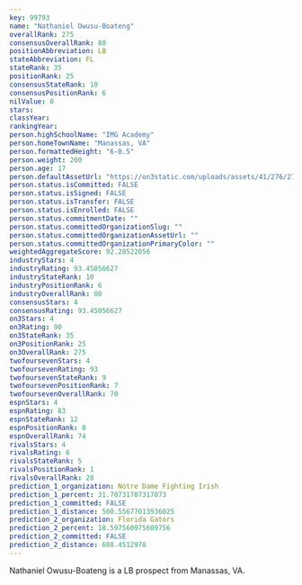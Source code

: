 ```yaml
---
key: 99793
name: "Nathaniel Owusu-Boateng"
overallRank: 275
consensusOverallRank: 80
positionAbbreviation: LB
stateAbbreviation: FL
stateRank: 35
positionRank: 25
consensusStateRank: 10
consensusPositionRank: 6
nilValue: 0
stars: 
classYear: 
rankingYear: 
person.highSchoolName: "IMG Academy"
person.homeTownName: "Manassas, VA"
person.formattedHeight: "6-0.5"
person.weight: 200
person.age: 17
person.defaultAssetUrl: "https://on3static.com/uploads/assets/41/276/276041.jpg"
person.status.isCommitted: FALSE
person.status.isSigned: FALSE
person.status.isTransfer: FALSE
person.status.isEnrolled: FALSE
person.status.commitmentDate: ""
person.status.committedOrganizationSlug: ""
person.status.committedOrganizationAssetUrl: ""
person.status.committedOrganizationPrimaryColor: ""
weightedAggregateScore: 92.28522056
industryStars: 4
industryRating: 93.45056627
industryStateRank: 10
industryPositionRank: 6
industryOverallRank: 80
consensusStars: 4
consensusRating: 93.45056627
on3Stars: 4
on3Rating: 90
on3StateRank: 35
on3PositionRank: 25
on3OverallRank: 275
twofoursevenStars: 4
twofoursevenRating: 93
twofoursevenStateRank: 9
twofoursevenPositionRank: 7
twofoursevenOverallRank: 70
espnStars: 4
espnRating: 83
espnStateRank: 12
espnPositionRank: 8
espnOverallRank: 74
rivalsStars: 4
rivalsRating: 6
rivalsStateRank: 5
rivalsPositionRank: 1
rivalsOverallRank: 28
prediction_1_organization: Notre Dame Fighting Irish
prediction_1_percent: 31.70731707317073
prediction_1_committed: FALSE
prediction_1_distance: 500.55677013936025
prediction_2_organization: Florida Gators
prediction_2_percent: 18.597560975609756
prediction_2_committed: FALSE
prediction_2_distance: 688.4512978
---
```

Nathaniel Owusu-Boateng is a LB prospect from Manassas, VA.